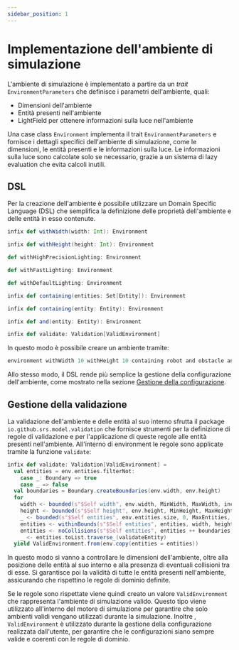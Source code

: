 ```yaml
---
sidebar_position: 1
---
```


# Implementazione dell'ambiente di simulazione

L'ambiente di simulazione è implementato a partire da un _trait_ `EnvironmentParameters` che definisce i parametri dell'ambiente, quali:

- Dimensioni dell'ambiente
- Entità presenti nell'ambiente
- LightField per ottenere informazioni sulla luce nell'ambiente

Una case class `Environment` implementa il trait `EnvironmentParameters` e fornisce i dettagli specifici dell'ambiente di simulazione, come le dimensioni, le entità presenti e le informazioni sulla luce.
Le informazioni sulla luce sono calcolate solo se necessario, grazie a un sistema di lazy evaluation che evita calcoli inutili.

## DSL

Per la creazione dell'ambiente è possibile utilizzare un Domain Specific Language (DSL) che semplifica la definizione delle proprietà dell'ambiente e delle entità in esso contenute.

```scala
infix def withWidth(width: Int): Environment

infix def withHeight(height: Int): Environment

def withHighPrecisionLighting: Environment

def withFastLighting: Environment

def withDefaultLighting: Environment

infix def containing(entities: Set[Entity]): Environment

infix def containing(entity: Entity): Environment

infix def and(entity: Entity): Environment

infix def validate: Validation[ValidEnvironment]
```

In questo modo è possibile creare un ambiente tramite:

```scala
environment withWidth 10 withHeight 10 containing robot and obstacle and light
```

Allo stesso modo, il DSL rende più semplice la gestione della configurazione dell'ambiente, come mostrato nella sezione [Gestione della configurazione](./configuration.md).

## Gestione della validazione

La validazione dell'ambiente e delle entità al suo interno sfrutta il package `io.github.srs.model.validation` che fornisce strumenti per la definizione di regole di validazione e per l'applicazione di queste regole alle entità presenti nell'ambiente.
All'interno di environment le regole sono applicate tramite la funzione `validate`:

```scala
infix def validate: Validation[ValidEnvironment] =
  val entities = env.entities.filterNot:
    case _: Boundary => true
    case _ => false
  val boundaries = Boundary.createBoundaries(env.width, env.height)
  for
    width <- bounded(s"$Self width", env.width, MinWidth, MaxWidth, includeMax = true)
    height <- bounded(s"$Self height", env.height, MinHeight, MaxHeight, includeMax = true)
    _ <- bounded(s"$Self entities", env.entities.size, 0, MaxEntities, includeMax = true)
    entities <- withinBounds(s"$Self entities", entities, width, height)
    entities <- noCollisions(s"$Self entities", entities ++ boundaries)
    _ <- entities.toList.traverse_(validateEntity)
  yield ValidEnvironment.from(env.copy(entities = entities))
```

In questo modo si vanno a controllare le dimensioni dell'ambiente, oltre alla posizione delle entità al suo interno e alla presenza di eventuali collisioni tra di esse.
Si garantisce poi la validità di tutte le entità presenti nell'ambiente, assicurando che rispettino le regole di dominio definite.

Se le regole sono rispettate viene quindi creato un valore `ValidEnvironment` che rappresenta l'ambiente di simulazione valido.
Questo tipo viene utilizzato all'interno del motore di simulazione per garantire che solo ambienti validi vengano utilizzati durante la simulazione.
Inoltre , `ValidEnvironment` è utilizzato durante la gestione della configurazione realizzata dall'utente, per garantire che le configurazioni siano sempre valide e coerenti con le regole di dominio.
